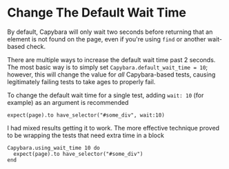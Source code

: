 # Change The Default Wait Time

By default, Capybara will only wait two seconds before returning that an element is not found on the page, even if you're using `find` or another wait-based check.

There are multiple ways to increase the default wait time past 2 seconds. The most basic way is to simply set `Capybara.default_wait_time = 10`; however, this will change the value for _all_ Capybara-based tests, causing legitimately failing tests to take ages to properly fail.

To change the default wait time for a single test, adding `wait: 10` (for example) as an argument is recommended

```
expect(page).to have_selector("#some_div", wait:10)
```

I had mixed results getting it to work. The more effective technique proved to be wrapping the tests that need extra time in a block

```
Capybara.using_wait_time 10 do
  expect(page).to have_selector("#some_div")
end
```
